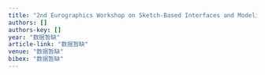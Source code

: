 ```yaml
---
title: "2nd Eurographics Workshop on Sketch‐Based Interfaces and Modeling Trinity College Dublin, Ireland, August 28–29, 2005 http://www. eg. org/sbm"
authors: []
authors-key: []
year: "数据暂缺"
article-link: "数据暂缺"
venue: "数据暂缺"
bibex: "数据暂缺"
---
```

